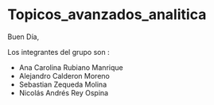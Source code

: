 # Topicos_avanzados_analitica

Buen Día,

Los integrantes del grupo son :
* Ana Carolina Rubiano Manrique
* Alejandro Calderon Moreno
* Sebastian Zequeda Molina
* Nicolás Andrés Rey Ospina
